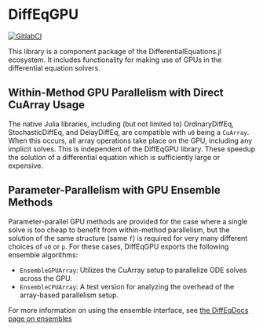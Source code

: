 # DiffEqGPU

[![GitlabCI](https://gitlab.com/juliadiffeq/DiffEqFlux-jl/badges/master/pipeline.svg)](https://gitlab.com/juliadiffeq/DiffEqFlux-jl/pipelines)

This library is a component package of the DifferentialEquations.jl ecosystem. It includes functionality for making
use of GPUs in the differential equation solvers. 

## Within-Method GPU Parallelism with Direct CuArray Usage

The native Julia libraries, including (but not limited to) OrdinaryDiffEq, StochasticDiffEq, and DelayDiffEq, are
compatible with `u0` being a `CuArray`. When this occurs, all array operations take place on the GPU, including
any implicit solves. This is independent of the DiffEqGPU library. These speedup the solution of a differential
equation which is sufficiently large or expensive.

## Parameter-Parallelism with GPU Ensemble Methods

Parameter-parallel GPU methods are provided for the case where a single solve is too cheap to benefit from
within-method parallelism, but the solution of the same structure (same `f`) is required for very many
different choices of `u0` or `p`. For these cases, DiffEqGPU exports the following ensemble algorithms:

- `EnsembleGPUArray`: Utilizes the CuArray setup to parallelize ODE solves across the GPU. 
- `EnsembleCPUArray`: A test version for analyzing the overhead of the array-based parallelism setup.

For more information on using the ensemble interface, see 
[the DiffEqDocs page on ensembles](http://docs.juliadiffeq.org/latest/features/ensemble.html)
